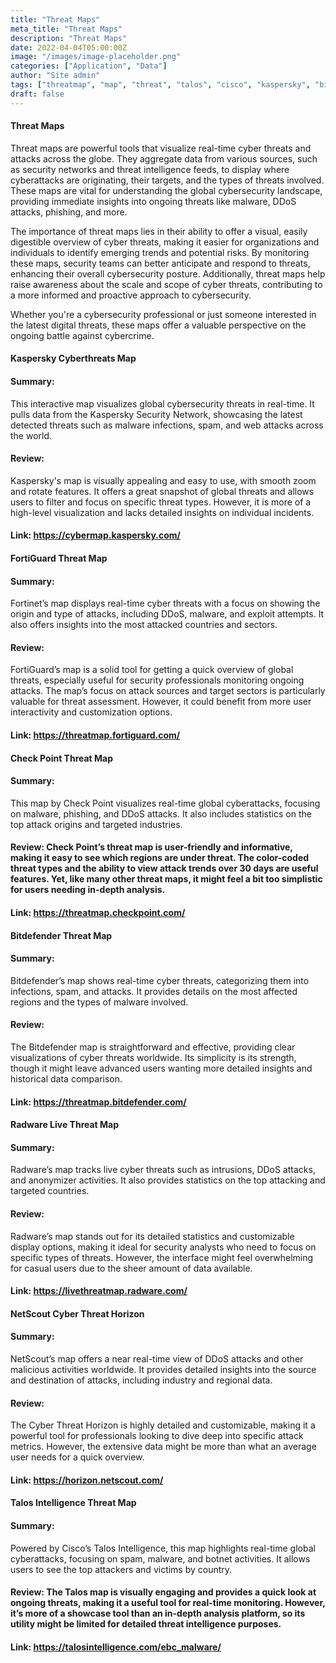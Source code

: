 ```yaml
---
title: "Threat Maps"
meta_title: "Threat Maps"
description: "Threat Maps"
date: 2022-04-04T05:00:00Z
image: "/images/image-placeholder.png"
categories: ["Application", "Data"]
author: "Site admin"
tags: ["threatmap", "map", "threat", "talos", "cisco", "kaspersky", "bitdefender", "malware", "spam", "virus", "DDOS", "attack", "vector"]
draft: false
---
```


#### Threat Maps
Threat maps are powerful tools that visualize real-time cyber threats and attacks across the globe. They aggregate data from various sources, such as security networks and threat intelligence feeds, to display where cyberattacks are originating, their targets, and the types of threats involved. These maps are vital for understanding the global cybersecurity landscape, providing immediate insights into ongoing threats like malware, DDoS attacks, phishing, and more.

The importance of threat maps lies in their ability to offer a visual, easily digestible overview of cyber threats, making it easier for organizations and individuals to identify emerging trends and potential risks. By monitoring these maps, security teams can better anticipate and respond to threats, enhancing their overall cybersecurity posture. Additionally, threat maps help raise awareness about the scale and scope of cyber threats, contributing to a more informed and proactive approach to cybersecurity.

Whether you're a cybersecurity professional or just someone interested in the latest digital threats, these maps offer a valuable perspective on the ongoing battle against cybercrime.

#### Kaspersky Cyberthreats Map
#### Summary: 
This interactive map visualizes global cybersecurity threats in real-time. It pulls data from the Kaspersky Security Network, showcasing the latest detected threats such as malware infections, spam, and web attacks across the world.
#### Review: 
Kaspersky's map is visually appealing and easy to use, with smooth zoom and rotate features. It offers a great snapshot of global threats and allows users to filter and focus on specific threat types. However, it is more of a high-level visualization and lacks detailed insights on individual incidents.
#### Link: https://cybermap.kaspersky.com/

#### FortiGuard Threat Map
#### Summary: 
Fortinet’s map displays real-time cyber threats with a focus on showing the origin and type of attacks, including DDoS, malware, and exploit attempts. It also offers insights into the most attacked countries and sectors.
#### Review: 
FortiGuard’s map is a solid tool for getting a quick overview of global threats, especially useful for security professionals monitoring ongoing attacks. The map’s focus on attack sources and target sectors is particularly valuable for threat assessment. However, it could benefit from more user interactivity and customization options.
#### Link: https://threatmap.fortiguard.com/

#### Check Point Threat Map
#### Summary: 
This map by Check Point visualizes real-time global cyberattacks, focusing on malware, phishing, and DDoS attacks. It also includes statistics on the top attack origins and targeted industries.
#### Review: Check Point’s threat map is user-friendly and informative, making it easy to see which regions are under threat. The color-coded threat types and the ability to view attack trends over 30 days are useful features. Yet, like many other threat maps, it might feel a bit too simplistic for users needing in-depth analysis.
#### Link: https://threatmap.checkpoint.com/

#### Bitdefender Threat Map
#### Summary: 
Bitdefender’s map shows real-time cyber threats, categorizing them into infections, spam, and attacks. It provides details on the most affected regions and the types of malware involved.
#### Review: 
The Bitdefender map is straightforward and effective, providing clear visualizations of cyber threats worldwide. Its simplicity is its strength, though it might leave advanced users wanting more detailed insights and historical data comparison.
#### Link: https://threatmap.bitdefender.com/

#### Radware Live Threat Map
#### Summary: 
Radware’s map tracks live cyber threats such as intrusions, DDoS attacks, and anonymizer activities. It also provides statistics on the top attacking and targeted countries.
#### Review: 
Radware’s map stands out for its detailed statistics and customizable display options, making it ideal for security analysts who need to focus on specific types of threats. However, the interface might feel overwhelming for casual users due to the sheer amount of data available.
#### Link: https://livethreatmap.radware.com/

#### NetScout Cyber Threat Horizon
#### Summary: 
NetScout’s map offers a near real-time view of DDoS attacks and other malicious activities worldwide. It provides detailed insights into the source and destination of attacks, including industry and regional data.
#### Review: 
The Cyber Threat Horizon is highly detailed and customizable, making it a powerful tool for professionals looking to dive deep into specific attack metrics. However, the extensive data might be more than what an average user needs for a quick overview.
#### Link: https://horizon.netscout.com/

#### Talos Intelligence Threat Map
#### Summary: 
Powered by Cisco’s Talos Intelligence, this map highlights real-time global cyberattacks, focusing on spam, malware, and botnet activities. It allows users to see the top attackers and victims by country.
#### Review: The Talos map is visually engaging and provides a quick look at ongoing threats, making it a useful tool for real-time monitoring. However, it’s more of a showcase tool than an in-depth analysis platform, so its utility might be limited for detailed threat intelligence purposes.
#### Link: https://talosintelligence.com/ebc_malware/
